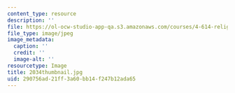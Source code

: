 ```yaml
---
content_type: resource
description: ''
file: https://ol-ocw-studio-app-qa.s3.amazonaws.com/courses/4-614-religious-architecture-and-islamic-cultures-fall-2002/290756ad21ff3a60bb14f247b12ada65_2034thumbnail.jpg
file_type: image/jpeg
image_metadata:
  caption: ''
  credit: ''
  image-alt: ''
resourcetype: Image
title: 2034thumbnail.jpg
uid: 290756ad-21ff-3a60-bb14-f247b12ada65
---
```

